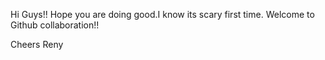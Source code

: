 Hi Guys!!
Hope you are doing good.I know its scary first time.
Welcome to Github collaboration!!

Cheers 
Reny
